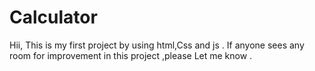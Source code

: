 # Calculator
Hii, This is my first project by using html,Css and js . If anyone sees any room for improvement in this project ,please Let me know .
